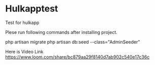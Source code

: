 # Hulkapptest
 Test for hulkapp

Plese run following commands after installing project.

php artisan migrate
php artisan db:seed --class="AdminSeeder"


Here is Video Link
https://www.loom.com/share/bc879aa29f8140d7ab902c540e17c36c